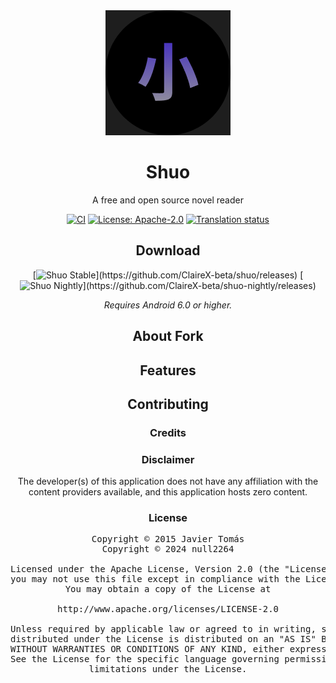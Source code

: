 <div align="center">

<a href="https://github.com/ClaireX-beta/shuo">
    <img src="./.github/readme-images/app-icon-shuo.png" alt="Shuo logo" height="200px" width="200px" />
</a>

# Shuo

</div>

<div align="center">

A free and open source novel reader

[![CI](https://github.com/ClaireX-beta/shuo/actions/workflows/build_push.yml/badge.svg?labelColor=27303D)](https://github.com/ClaireX-beta/shuo/actions/workflows/build_push.yml)
[![License: Apache-2.0](https://img.shields.io/github/license/ClaireX-beta/shuo?labelColor=27303D&color=0877d2)](/LICENSE)
[![Translation status](https://img.shields.io/weblate/progress/yokai?labelColor=27303D&color=946300)](https://hosted.weblate.org/engage/yokai/)



## Download

[![Shuo Stable](https://img.shields.io/github/v/release/ClaireX-beta/shuo?maxAge=3600&label=Stable&labelColor=06599d&color=043b69&filter=v*)](https://github.com/ClaireX-beta/shuo/releases)
[![Shuo Nightly](https://img.shields.io/github/v/release/ClaireX-beta/shuo-nightly?maxAge=3600&label=Nightly&labelColor=2c2c47&color=1c1c39&filter=r*)](https://github.com/ClaireX-beta/shuo-nightly/releases)

*Requires Android 6.0 or higher.*

## About Fork


## Features


## Contributing



### Credits


### Disclaimer

The developer(s) of this application does not have any affiliation with the content providers available, and this application hosts zero content.

### License

<pre>
Copyright © 2015 Javier Tomás
Copyright © 2024 null2264

Licensed under the Apache License, Version 2.0 (the "License");
you may not use this file except in compliance with the License.
You may obtain a copy of the License at

http://www.apache.org/licenses/LICENSE-2.0

Unless required by applicable law or agreed to in writing, software
distributed under the License is distributed on an "AS IS" BASIS,
WITHOUT WARRANTIES OR CONDITIONS OF ANY KIND, either express or implied.
See the License for the specific language governing permissions and
limitations under the License.
</pre>
</div>
